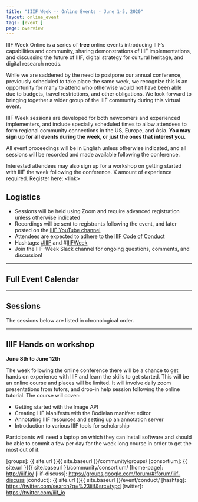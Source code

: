 ```yaml
---
title: "IIIF Week -- Online Events - June 1-5, 2020"
layout: online_event
tags: [event ]
page: overview
---
```


<script type="text/javascript" src="//cdnjs.cloudflare.com/ajax/libs/jstimezonedetect/1.0.4/jstz.min.js"></script>
<!-- <script src="{{ site.url }}{{ site.baseurl }}/js/vendor/add-to-calendar.min.js"></script> -->
<script src="{{ site.url }}{{ site.baseurl }}/js/vendor/moment-with-locales.min.js"></script>
<script src="{{ site.url }}{{ site.baseurl }}/js/vendor/moment-timezone-with-data.js"></script>

IIIF Week Online is a series of **free** online events introducing IIIF’s capabilities and community, sharing demonstrations of IIIF implementations, and discussing the future of IIIF, digital strategy for cultural heritage, and digital research needs. 

While we are saddened by the need to postpone our annual conference, previously scheduled to take place the same week, we recognize this is an opportunity for many to attend who otherwise would not have been able due to budgets, travel restrictions, and other obligations. We look forward to bringing together a wider group of the IIIF community during this virtual event.

IIIF Week sessions are developed for both newcomers and experienced implementers, and include specially scheduled times to allow attendees to form regional community connections in the US, Europe, and Asia. **You may sign up for all events during the week, or just the ones that interest you.**

All event proceedings will be in English unless otherwise indicated, and all sessions will be recorded and made available following the conference.


Interested attendees may also sign up for a workshop on getting started with IIIF the week following the conference. X amount of experience required. Register here: &lt;link>


## Logistics

* Sessions will be held using Zoom and require advanced registration unless otherwise indicated
* Recordings will be sent to registrants following the event, and later posted on the [IIIF YouTube channel](https://www.youtube.com/channel/UClcQIkLdYra7ZnOmMJnC5OA)
* Attendees are expected to adhere to the [IIIF Code of Conduct](https://iiif.io/event/conduct/)
* Hashtags: [#IIIF](https://twitter.com/search?q=%23IIIF&src=typd) and #[IIIFWeek](https://twitter.com/search?q=%23IIIFWeek&src=typd)
* Join the IIIF-Week Slack channel for ongoing questions, comments, and discussion!

---

## Full Event Calendar

<div id="calendar-container"></div>

<script type="text/javascript">
  var timezone = jstz.determine();
  var pref = '<iframe src="https://calendar.google.com/calendar/b/1/embed?height=600&amp;wkst=2&amp;bgcolor=%23ffffff&amp;src=MWhubTVoODZuOTRvcmUwdm5vbzE4OHRlcjhAZ3JvdXAuY2FsZW5kYXIuZ29vZ2xlLmNvbQ&amp;color=%23E67C73&amp;mode=WEEK&amp;tab=mc&amp;mode=week&dates=20200601/20200605&amp;title=IIIF%20Week&amp;ctz=';
  var suff = '" style="border:solid 1px #777; width: 100%; height: 600px;"></iframe>';
  //var pref = '<iframe src="https://www.google.com/calendar/embed?showPrint=0&amp;showCalendars=0&amp;mode=WEEK&amp;height=600&amp;wkst=1&amp;bgcolor=%23FFFFFF&amp;src=somecalendaridentifier%40group.calendar.google.com&amp;color=%23AB8B00&amp;ctz=';
  //var suff = '" style=" border-width:0 " width="800" height="600" frameborder="0" scrolling="no"></iframe>';
  var iframe_html = pref + timezone.name() + suff;
  document.getElementById('calendar-container').innerHTML = iframe_html;
</script>

---

## Sessions

The sessions below are listed in chronological order.

---

<div id="schedule"></div>

## IIIF Hands on workshop
**June 8th to June 12th**

The week following the online conference there will be a chance to get hands on experience with IIIF and learn the skills to get started. This will be an online course and places will be limited. It will involve daily zoom presentations from tutors, and drop-in help session following the online tutorial. The course will cover:

 * Getting started with the Image API 
 * Creating IIIF Manifests with the Bodleian manifest editor 
 * Annotating IIIF resources and setting up an annotation server
 * Introduction to various IIIF tools for scholarship 

Participants will need a laptop on which they can install software and should be able to commit a few per day for the week long course in order to get the most out of it.  


<script type="text/javascript">
var timezone = jstz.determine();
var apiKey = 'AIzaSyBIB97V49ihYsXedQ0Ziw6s3SzcGf5G8z0';

function text2id(text) {
    return text.trim().toLowerCase().replace(/[:;,()]/g,'').replace(/[ ]/g,'-');
}

function loadEvents() {
    // Initializes the client with the API key and the Translate API.
    gapi.client.init({
        'apiKey': apiKey,
        // Discovery docs docs: https://developers.google.com/api-client-library/javascript/features/discovery
        'discoveryDocs': ['https://www.googleapis.com/discovery/v1/apis/calendar/v3/rest'],
    }).then(function () {
        // Use Google's "apis-explorer" for research: https://developers.google.com/apis-explorer/#s/calendar/v3/
        // Events: list API docs: https://developers.google.com/calendar/v3/reference/events/list
        return gapi.client.calendar.events.list({
            'calendarId': '1hnm5h86n94ore0vnoo188ter8@group.calendar.google.com',
            'timeMin': '2020-06-01T10:00:00-00:00',
            'timeMax': '2020-06-07T10:00:00-00:00',
            'showDeleted': false,
            'singleEvents': true,
            'timeZone': timezone,
            'orderBy': 'startTime'
        });
    }).then(function (response) {
        if (response.result.items) {
            var days = {
                1: [],
                2: [],
                3: [],
                4: [],
                5: []
            };
            for (var i = 0; i < response.result.items.length; i++) {
                var day = moment(response.result.items[i].start.dateTime).day();
                if (response.result.items[i].summary.substring('IIIF Week') != -1) {
                    days[day].push(response.result.items[i]);
                }    
            }   
            var dayString = ['Monday, June 1st', 'Tuesday, June 2nd', 'Wednesday, June 3rd', 'Thursday, June 4th', 'Friday, June 5th'];
            var content = '';
            for (var i = 1; i < 6; i++) {
                content += '<h2 id="' + text2id(dayString[i - 1].substring(0, dayString[i - 1].indexOf(','))) + '">' + dayString[i - 1] + '</h2>';
                for (var j = 0; j < days[i].length; j++) {
                    var event = days[i][j];
                    content += '<h3 id="' + text2id(event.summary) + '">' + event.summary + '</h3>';
                    content += '<b>' + moment(event.start.dateTime).format("hh:mm A") + ' - ' + moment(event.end.dateTime).format("hh:mm A") + '</b>';

                    if (event.hasOwnProperty('location') && event.location.length > 0 && event.location.indexOf('register') != -1) {
                        content += '<p class="register"><a href="' + event.location.trim() + '">Register</a></p>'; 
                    }    

                    content += '<p>' + event.description + '</p>';
                }
                content += '<br/>';
                content += '<hr/>';
            }

            var div = document.getElementById('schedule');
            div.innerHTML = content;
            anchors.add("#schedule h2, #schedule h3");
        }
    }, function (reason) {
        console.log('Error: ' + reason.result.error.message);
    });
}
function loadClient() {
    gapi.load('client', loadEvents);
}

</script>

<script async defer src="https://apis.google.com/js/api.js" onload="this.onload=function(){};loadClient()" onreadystatechange="if (this.readyState === 'complete') this.onload()"></script>



[iiif]: https://iiif.io/
[groups]: {{ site.url }}{{ site.baseurl }}/community/groups/
[consortium]: {{ site.url }}{{ site.baseurl }}/community/consortium/
[home-page]: http://iiif.io/
[iiif-discuss]: https://groups.google.com/forum/#!forum/iiif-discuss
[conduct]: {{ site.url }}{{ site.baseurl }}/event/conduct/
[hashtag]: https://twitter.com/search?q=%23iiif&src=typd
[twitter]: https://twitter.com/iiif_io






